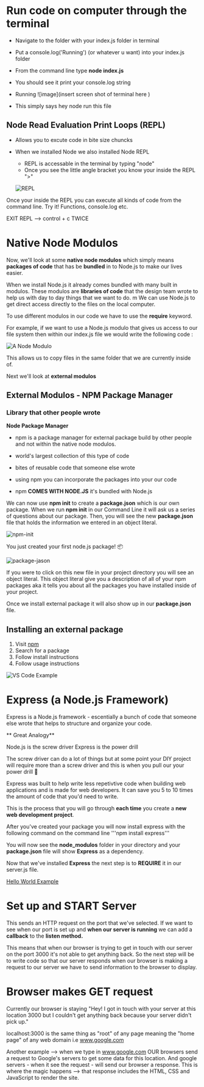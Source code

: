 # Run code on computer through the terminal

- Navigate to the folder with your index.js folder in terminal
- Put a console.log('Running') (or whatever u want) into your index.js folder
- From the command line type **node index.js**
- You should see it print your console.log string
- Running
  ![image](insert screen shot of terminal here )

- This simply says hey node run this file

## Node Read Evaluation Print Loops (REPL)

- Allows you to excute code in bite size chuncks
- When we installed Node we also installed Node REPL

  - REPL is accessable in the terminal by typing "node"
  - Once you see the little angle bracket you know your inside the REPL ">"

  ![REPL](images/REPL-bracket.png)

Once your inside the REPL you can execute all kinds of code from the command line. Try it! Functions, console.log etc.

EXIT REPL --> control + c TWICE

# Native Node Modulos

Now, we'll look at some **native node modulos** which simply means **packages of code** that has be **bundled** in to Node.js to make our lives easier.

When we install Node.js it already comes bundled with many built in modulos. These modulos are **libraries of code** that the design team wrote to help us with day to day things that we want to do.
m
We can use Node.js to get direct access directly to the files on the local computer.

To use different modulos in our code we have to use the **require** keyword.

For example, if we want to use a Node.js modulo that gives us access to our file system then within our index.js file we would write the following code :

![A Node Modulo](images/copyFiles.png)

This allows us to copy files in the same folder that we are currently inside of.

Next we'll look at **external modulos**

## External Modulos - NPM Package Manager

### Library that other people wrote

**Node Package Manager**

- npm is a package manager for external package build by other people and not within the native node modulos.
- world's largest collection of this type of code

- bites of reusable code that someone else wrote
- using npm you can incorporate the packages into your our code
- npm **COMES WITH NODE.JS** it's bundled with Node.js

We can now use **npm init** to create a **package.json** which is our own package. When we run **npm init** in our Command Line it will ask us a series of questions about our package. Then, you will see the new **package.json** file that holds the information we entered in an object literal.

![npm-init](images/npm-init-created-this.png)

You just created your first node.js package! 📦

![package-jason](images/package-jason-icon.png)

If you were to click on this new file in your project directory you will see an object literal. This object literal give you a description of all of your npm packages aka it tells you about all the packages you have installed inside of your project.

Once we install external package it will also show up in our **package.json** file.

## Installing an external package

1. Visit [npm](https://www.npmjs.com/package/superheroes)
2. Search for a package
3. Follow install instructions
4. Follow usage instructions

![VS Code Example](images/external_modulos_npm.png)

# Express (a Node.js Framework)

Express is a Node.js framework - escentially a bunch of code that someone else wrote that helps to structure and organize your code.

** Great Analogy**

Node.js is the screw driver
Express is the power drill

The screw driver can do a lot of things but at some point your DIY project will require more than a screw driver and this is when you pull our your power drill 🧰

Express was built to help write less repetivtive code when building web applications and is made for web developers. It can save you 5 to 10 times the amount of code that you'd need to write.

 <!-- Include pictures from command line in setting up package for server -->

This is the process that you will go through **each time** you create a **new web development project**.

After you've created your package you will now install express with the following command on the command line '''npm install express'''

You will now see the **node_modulos** folder in your directory and your **package.json** file will show **Express** as a dependency.

Now that we've installed **Express** the next step is to **REQUIRE** it in our server.js file.

[Hello World Example](https://expressjs.com/en/starter/hello-world.html)

# Set up and START Server

This sends an HTTP request on the port that we've selected.
If we want to see when our port is set up and **when our server is running** we can add a **callback** to the **listen method.**

<!-- insert code  and cannot get from localhost:3000 -->

This means that when our browser is trying to get in touch with our server on the port 3000 it's not able to get anything back. So the next step will be to write code so that our server responds when our browser is making a request to our server we have to send information to the browser to display.

# Browser makes GET request

Currently our browser is staying "Hey! I got in touch with your server at this location 3000 but I couldn't get anything back because your server didn't pick up."

localhost:3000 is the same thing as "root" of any page meaning the "home page" of any web domain i.e www.google.com

Another example --> when we type in www.google.com OUR browsers send a request to Google's servers to get some data for this location. And google servers - when it see the request - will send our browser a response. This is where the magic happens --> that response includes the HTML, CSS and JavaScript to render the site.
